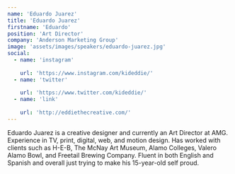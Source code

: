 ```yaml
---
name: 'Eduardo Juarez'
title: 'Eduardo Juarez'
firstname: 'Eduardo'
position: 'Art Director'
company: 'Anderson Marketing Group'
image: 'assets/images/speakers/eduardo-juarez.jpg'
social:
  - name: 'instagram'
    
    url: 'https://www.instagram.com/kideddie/'
  - name: 'twitter'
    
    url: 'https://www.twitter.com/kideddie/'
  - name: 'link'
    
    url: 'http://eddiethecreative.com/'
---
```


Eduardo Juarez is a creative designer and currently an Art Director at AMG. Experience in TV, print, digital, web, and motion design. Has worked with clients such as H-E-B, The McNay Art Museum, Alamo Colleges, Valero Alamo Bowl, and Freetail Brewing Company. Fluent in both English and Spanish and overall just trying to make his 15-year-old self proud.
